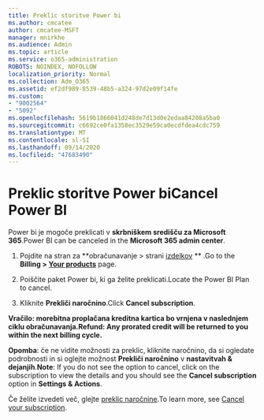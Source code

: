 ```yaml
---
title: Preklic storitve Power bi
ms.author: cmcatee
author: cmcatee-MSFT
manager: mnirkhe
ms.audience: Admin
ms.topic: article
ms.service: o365-administration
ROBOTS: NOINDEX, NOFOLLOW
localization_priority: Normal
ms.collection: Adm_O365
ms.assetid: ef2df989-8539-48b5-a324-97d2e09f14fe
ms.custom:
- "9002564"
- "5092"
ms.openlocfilehash: 5619b1866041d248de7d13d0e2edaa84208a5ba0
ms.sourcegitcommit: c6692ce0fa1358ec3529e59ca0ecdfdea4cdc759
ms.translationtype: MT
ms.contentlocale: sl-SI
ms.lasthandoff: 09/14/2020
ms.locfileid: "47683490"
---
```

# <a name="cancel-power-bi"></a><span data-ttu-id="6e20b-102">Preklic storitve Power bi</span><span class="sxs-lookup"><span data-stu-id="6e20b-102">Cancel Power BI</span></span>

<span data-ttu-id="6e20b-103">Power bi je mogoče preklicati v **skrbniškem središču za Microsoft 365**.</span><span class="sxs-lookup"><span data-stu-id="6e20b-103">Power BI can be canceled in the **Microsoft 365 admin center**.</span></span>  

1. <span data-ttu-id="6e20b-104">Pojdite na stran za \*\*obračunavanje > strani [izdelkov](https://go.microsoft.com/fwlink/p/?linkid=842054) \*\* .</span><span class="sxs-lookup"><span data-stu-id="6e20b-104">Go to the **Billing > [Your products](https://go.microsoft.com/fwlink/p/?linkid=842054)** page.</span></span>

2. <span data-ttu-id="6e20b-105">Poiščite paket Power bi, ki ga želite preklicati.</span><span class="sxs-lookup"><span data-stu-id="6e20b-105">Locate the Power BI Plan to cancel.</span></span>

3. <span data-ttu-id="6e20b-106">Kliknite **Prekliči naročnino**.</span><span class="sxs-lookup"><span data-stu-id="6e20b-106">Click **Cancel subscription**.</span></span>

<span data-ttu-id="6e20b-107">**Vračilo: morebitna proplačana kreditna kartica bo vrnjena v naslednjem ciklu obračunavanja.**</span><span class="sxs-lookup"><span data-stu-id="6e20b-107">**Refund: Any prorated credit will be returned to you within the next billing cycle.**</span></span>

<span data-ttu-id="6e20b-108">**Opomba**: če ne vidite možnosti za preklic, kliknite naročnino, da si ogledate podrobnosti in si oglejte možnost **Prekliči naročnino** v **nastavitvah & dejanjih**.</span><span class="sxs-lookup"><span data-stu-id="6e20b-108">**Note**: If you do not see the option to cancel, click on the subscription to view the details and you should see the **Cancel subscription** option in **Settings & Actions**.</span></span>

<span data-ttu-id="6e20b-109">Če želite izvedeti več, glejte [preklic naročnine](https://docs.microsoft.com/microsoft-365/commerce/subscriptions/cancel-your-subscription).</span><span class="sxs-lookup"><span data-stu-id="6e20b-109">To learn more, see [Cancel your subscription](https://docs.microsoft.com/microsoft-365/commerce/subscriptions/cancel-your-subscription).</span></span>
